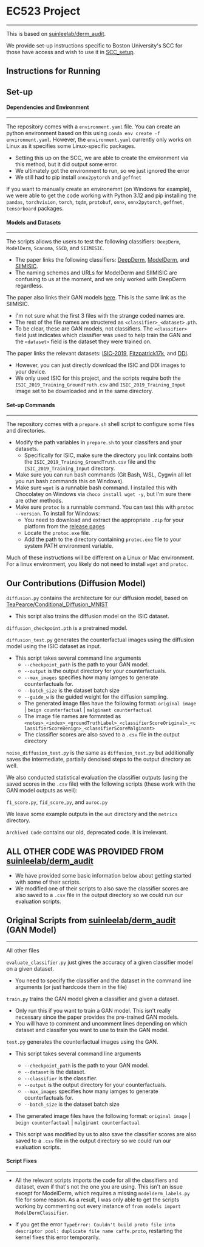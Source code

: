 # EC523 Project
___
This is based on [suinleelab/derm_audit](https://github.com/suinleelab/derm_audit).

We provide set-up instructions specific to Boston University's SCC for those have access and wish to use it in [SCC_setup](./SCC_setup.md).

## Instructions for Running

## Set-up
#### Dependencies and Environment
___
The repository comes with a `environment.yaml` file. You can create an python environment based on this using `conda env create -f environment.yaml`. 
However, the `environment.yaml` currently only works on Linux as it specifies some Linux-specific packages. 
- Setting this up on the SCC, we are able to create the environment via this method, but it did output some error.
- We ultimately got the environment to run, so we just ignored the error
- We still had to pip install `onnx2pytorch` and `geffnet`

If you want to manually create an environemnt (on Windows for example), we were able to get the code working with Python 3.12 and pip installing the 
`pandas`, `torchvision`, `torch`, `tqdm`, `protobuf`, `onnx`, `onnx2pytorch`, `geffnet`, `tensorboard` packages.

#### Models and Datasets
____
The scripts allows the users to test the following classifiers: `DeepDerm`, `ModelDerm`, `Scanoma`, `SSCD`, and `SIIMISIC`. 
- The paper links the following classifiers: [DeepDerm](https://zenodo.org/records/6784279#.ZFrDc9LMK-Z), [ModelDerm](https://figshare.com/articles/code/Caffemodel_files_and_Python_Examples/5406223), 
and [SIIMISIC](https://zenodo.org/records/10049217).
- The naming schemes and URLs for ModelDerm and SIIMISIC are confusing to us at the moment, and we only worked with DeepDerm regardless. 

The paper also links their GAN models [here](https://zenodo.org/records/10049217). This is the same link as the SIIMISIC. 
- I'm not sure what the first 3 files with the strange coded names are.
- The rest of the file names are structered as `<classifier>_<dataset>.pth`.
- To be clear, these are GAN models, not classifiers. The `<classifier>` field just indicates which classifier was used to help train the GAN and the `<dataset>` field is the dataset they were trained on.

The paper links the relevant datasets: [ISIC-2019](https://challenge.isic-archive.com/data/#2019), [Fitzpatrick17k](https://github.com/mattgroh/fitzpatrick17k), and [DDI](https://stanfordaimi.azurewebsites.net/datasets/35866158-8196-48d8-87bf-50dca81df965). 
- However, you can just directly download the ISIC and DDI images to your device. 
- We only used ISIC for this project, and the scripts require both the `ISIC_2019_Training_GroundTruth.csv` and `ISIC_2019_Training_Input` image set to be downloaded and in the same directory.

#### Set-up Commands
___
The repository comes with a `prepare.sh` shell script to configure some files and directories. 

- Modify the path variables in `prepare.sh` to your classifers and your datasets.
  - Specifically for ISIC, make sure the directory you link contains both the `ISIC_2019_Training_GroundTruth.csv` file and the `ISIC_2019_Training_Input` directory.
- Make sure you can run bash commands (Git Bash, WSL, Cygwin all let you run bash commands this on Windows).
- Make sure `wget` is a runnable bash command. I installed this with Chocolatey on Windows via `choco install wget -y`, but I'm sure there are other methods.
- Make sure `protoc` is a runnable command. You can test this with `protoc --version`. To install for Windows:
  - You need to download and extract the appropriate `.zip` for your platform from the [release pages](https://github.com/protocolbuffers/protobuf/releases)
  - Locate the `protoc.exe` file.
  - Add the path to the directory containing `protoc.exe` file to your system PATH environment variable.
 
Much of these instructions will be different on a Linux or Mac environment. For a linux environment, you likely do not need to install `wget` and `protoc`.


## Our Contributions (Diffusion Model)

`diffusion.py` contains the architecture for our diffusion model, based on [TeaPearce/Conditional_Diffusion_MNIST](https://github.com/TeaPearce/Conditional_Diffusion_MNIST)
- This script also trains the diffusion model on the ISIC dataset.

`diffusion_checkpoint.pth` is a pretrained model.

`diffusion_test.py` generates the counterfactual images using the diffusion model using the ISIC dataset as input.
- This script takes several command line arguments
  - `--checkpoint_path` is the path to your GAN model.
  - `--output` is the output directory for your counterfactuals.
  - `--max_images` specifies how many iamges to generate counterfactuals for.
  - `--batch_size` is the dataset batch size 
  - `--guide_w` is the guided weight for the diffusion sampling.
  - The generated image files have the following format: `original image` | `beign counterfactual` | `malginant counterfactual`
  - The image file names are formmted as `<notes>_<index>_<groundTruthLabel>_<classifierScoreOriginal>_<classifierScoreBenign>_<classifierScoreMalginant>`
  - The classifier scores are also saved to a `.csv` file in the output directory

`noise_diffusion_test.py` is the same as `diffusion_test.py` but additionally saves the intermediate, partially denoised steps to the output directory as well.  

We also conducted statistical evaluation the classifier outputs (using the saved scores in the `.csv` file) with the following scripts (these work with the GAN model outputs as well):

`f1_score.py`, `fid_score,py`, and `auroc.py`

We leave some example outputs in the `out` directory and the `metrics` directory.

`Archived Code` contains our old, deprecated code. It is irrelevant.

## **ALL OTHER CODE WAS PROVIDED FROM [suinleelab/derm_audit](https://github.com/suinleelab/derm_audit)**
- We have provided some basic information below about getting started with some of their scripts.
- We modified one of their scripts to also save the classifier scores are also saved to a `.csv` file in the output directory so we could run our evaluation scripts.


## Original Scripts from [suinleelab/derm_audit](https://github.com/suinleelab/derm_audit) (GAN Model)
___

All other files 

`evaluate_classifier.py` just gives the accuracy of a given classifier model on a given dataset.
- You need to specify the classifier and the dataset in the command line arguments (or just hardcode them in the file)

`train.py` trains the GAN model given a classifier and given a dataset.
- Only run this if you want to train a GAN model. This isn't really necessary since the paper provides the pre-trained GAN models.
- You will have to comment and uncomment lines depending on which dataset and classifer you want to use to train the GAN model.

`test.py` generates the counterfactual images using the GAN.
- This script takes several command line arguments
  - `--checkpoint_path` is the path to your GAN model.
  - `--dataset` is the dataset.
  - `--classifier` is the classifier.
  - `--output` is the output directory for your counterfactuals.
  - `--max_images` specifies how many iamges to generate counterfactuals for.
  - `--batch_size` is the dataset batch size 
 
- The generated image files have the following format: `original image` | `beign counterfactual` | `malginant counterfactual`

-  This script was modified by us to also save the classifier scores are also saved to a `.csv` file in the output directory so we could run our evaluation scripts.

#### Script Fixes
___
- All the relevant scripts imports the code for all the classifiers and dataset, even if that's not the one you are using. 
This isn't an issue except for ModelDerm, which requires a missing `modelderm_labels.py` file for some reason. 
As a result, I was only able to get the scripts working by commenting out every instance of `from models import ModelDermClassifier`.

- If you get the error `TypeError: Couldn't build proto file into descriptor pool: duplicate file name caffe.proto`, restarting the kernel fixes this error temporarily. 

